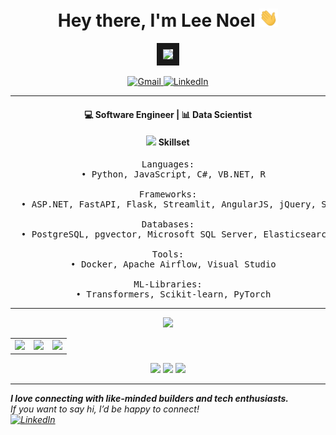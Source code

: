 <h1 align="center"> Hey there, I'm Lee Noel <img src="https://github.com/Khaliladib11/Khaliladib11/blob/main/wave.gif" width="30"> </h1>

<p align = "center">
<img src='https://github.com/LeeLee-00/LeeLee-00/blob/main/coding_night.gif' border='10'/>
</p>

<div align="center">

<a href="mailto:leejnoel@gmail.com" target="_blank">
  <img src="https://img.shields.io/badge/Gmail-red?style=for-the-badge&logo=gmail&logoColor=white" alt="Gmail"/>
</a>
<a href="https://www.linkedin.com/in/leejnoel/" target="_blank">
  <img src="https://img.shields.io/badge/LinkedIn-blue?style=for-the-badge&logo=linkedin&logoColor=white" alt="LinkedIn"/>
</a>

</div>

---

<div align="center">
  <h4>💻 Software Engineer | 📊 Data Scientist</h4>
  <h4><img src="https://media.giphy.com/media/giEkKR58desN2ehLLR/giphy.gif" width="90"> Skillset</h4>

<pre>
Languages:
  • Python, JavaScript, C#, VB.NET, R

Frameworks:
  • ASP.NET, FastAPI, Flask, Streamlit, AngularJS, jQuery, SQLAlchemy

Databases:
  • PostgreSQL, pgvector, Microsoft SQL Server, Elasticsearch

Tools:
  • Docker, Apache Airflow, Visual Studio

ML-Libraries:
  • Transformers, Scikit-learn, PyTorch
</pre>
</div>

---

<div align="center">


<!-- Streak Stats -->
<img src="https://streak-stats.demolab.com?user=LeeLee-00&theme=tokyonight" />

<table>
  <tr>
    <td>
      <img src="http://github-profile-summary-cards.vercel.app/api/cards/repos-per-language?username=LeeLee-00&theme=tokyonight" />
    </td>
    <td>
      <img src="http://github-profile-summary-cards.vercel.app/api/cards/most-commit-language?username=LeeLee-00&theme=tokyonight" />
    </td>
    <td>
      <img src="http://github-profile-summary-cards.vercel.app/api/cards/stats?username=LeeLee-00&theme=tokyonight" />
    </td>
  </tr>
</table>

<img src="http://github-profile-summary-cards.vercel.app/api/cards/productive-time?username=LeeLee-00&theme=radical&utcOffset=-4" />

<img src="http://github-profile-summary-cards.vercel.app/api/cards/profile-details?username=LeeLee-00&theme=tokyonight" />
<!-- Activity Graph (theme: tokyo-night) -->
<img src="https://github-readme-activity-graph.vercel.app/graph?username=LeeLee-00&theme=tokyo-night" />
</div>

---

<em><b>I love connecting with like-minded builders and tech enthusiasts.</b>  
If you want to say hi, I’d be happy to connect!  
<a href="https://www.linkedin.com/in/leejnoel/" target="_blank">
  <img src="https://img.shields.io/badge/LinkedIn-blue?style=flat-square&logo=linkedin&logoColor=white" alt="LinkedIn"/>
</a>
</em>
